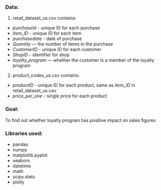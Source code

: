 ### Data:

1.  retail_dataset_us.csv contains:

- *purchaseId* - unique ID for each purchase
- *item_ID* - unique ID for each item
- *purchasedate* - date of purchase
- *Quantity* — the number of items in the purchase
- *CustomerID* - unique ID for each customer
- *ShopID* - identifier for shop
- *loyalty_program* — whether the customer is a member of the loyalty program

2. product_codes_us.csv contains:

- *productID* - unique ID for each product, same as *item_ID* in retail_dataset_us.cav
- *price_per_one* - single price for each product

### Goal:
To find out whether loyalty program has positive impact on sales figures

### Libraries used:
- pandas
- numpy
- matplotlib.pyplot
- seaborn
- datetime
- math
- scipy.stats
- plotly
